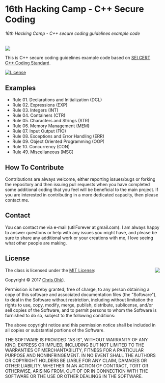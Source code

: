 # 16th Hacking Camp - C++ Secure Coding

###### 16th Hacking Camp - C++ secure coding guidelines example code

<img src="https://github.com/utilForever/16thHackingCamp-CppSecureCoding/blob/master/Logo.png" align="center" />

This is C++ secure coding guidelines example code based on [SEI CERT C++ Coding Standard](https://www.securecoding.cert.org/confluence/pages/viewpage.action?pageId=637).

[![License](https://img.shields.io/badge/Licence-MIT-blue.svg)](https://github.com/utilForever/CubbyFlow/blob/master/LICENSE)

## Examples

- Rule 01. Declarations and Initialization (DCL)
- Rule 02. Expressions (EXP)
- Rule 03. Integers (INT)
- Rule 04. Containers (CTR)
- Rule 05. Characters and Strings (STR)
- Rule 06. Memory Management (MEM)
- Rule 07. Input Output (FIO)
- Rule 08. Exceptions and Error Handling (ERR)
- Rule 09. Object Oriented Programming (OOP)
- Rule 10. Concurrency (CON)
- Rule 49. Miscellaneous (MSC)

## How To Contribute

Contributions are always welcome, either reporting issues/bugs or forking the repository and then issuing pull requests when you have completed some additional coding that you feel will be beneficial to the main project. If you are interested in contributing in a more dedicated capacity, then please contact me.

## Contact

You can contact me via e-mail (utilForever at gmail.com). I am always happy to answer questions or help with any issues you might have, and please be sure to share any additional work or your creations with me, I love seeing what other people are making.

## License

<img align="right" src="http://opensource.org/trademarks/opensource/OSI-Approved-License-100x137.png">

The class is licensed under the [MIT License](http://opensource.org/licenses/MIT):

Copyright &copy; 2017 [Chris Ohk](http://www.github.com/utilForever)).

Permission is hereby granted, free of charge, to any person obtaining a copy of this software and associated documentation files (the "Software"), to deal in the Software without restriction, including without limitation the rights to use, copy, modify, merge, publish, distribute, sublicense, and/or sell copies of the Software, and to permit persons to whom the Software is furnished to do so, subject to the following conditions:

The above copyright notice and this permission notice shall be included in all copies or substantial portions of the Software.

THE SOFTWARE IS PROVIDED "AS IS", WITHOUT WARRANTY OF ANY KIND, EXPRESS OR IMPLIED, INCLUDING BUT NOT LIMITED TO THE WARRANTIES OF MERCHANTABILITY, FITNESS FOR A PARTICULAR PURPOSE AND NONINFRINGEMENT. IN NO EVENT SHALL THE AUTHORS OR COPYRIGHT HOLDERS BE LIABLE FOR ANY CLAIM, DAMAGES OR OTHER LIABILITY, WHETHER IN AN ACTION OF CONTRACT, TORT OR OTHERWISE, ARISING FROM, OUT OF OR IN CONNECTION WITH THE SOFTWARE OR THE USE OR OTHER DEALINGS IN THE SOFTWARE.